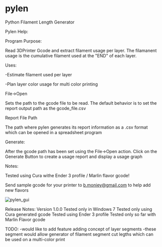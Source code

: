 # pylen
Python Filament Length Generator
        <html><head/>
        <body><p>Pylen Help:</p>
        <p>Program Purpose:</p>
        <p>Read 3DPrinter Gcode and extract filament usage per layer.
        The filamanent usage is the cumulative filament used at the &quot;END&quot; of each layer.
        </p>
        <p/>Uses:
        <p/>-Estimate filament used per layer
        <p/>-Plan layer color usage for multi color printing
        <p>File-&gt;Open</p>
        <p>Sets the path to the gcode file to be read. The default behavior is to set the report output path as the gcode_file.csv</p>
        <p>Report File Path</p><p>The path where pylen generates its report information as a .csv format which can be opened in a spreadsheet program</p><p>Generate:</p>
        <p>After the gcode path has been set using the File-&gt;Open action. Click on the Generate Button to create a usage report and display a usage graph</p>
        <p>Notes:</p>
        <p>Tested using Cura withe Ender 3 profile / Marlin flavor gcode!</p>
        <p>Send sample gcode for your printer to b.moniey@gmail.com to help add new flavors</p>
        </body></html>
        
 ![pylen_gui](https://github.com/[bmoniey]/[pylen]/pylen_gui_screenshot.jpg?raw=true)
 

Release Notes:
Version 1.0.0
Tested only in Windows 7
Tested only using Cura generated gcode
Tested using Ender 3 profile
Tested only so far with Marlin Flavor gcode

TODO:
-would like to add feature adding concept of layer segments
-these segment would allow generator of filament segment cut legths which can be used on a multi-color print
